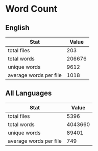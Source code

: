 # Word Count

## English

Stat | Value
---- | -----
total files | 203
total words | 206676
unique words | 9612
average words per file | 1018

## All Languages

Stat | Value
---- | -----
total files | 5396
total words | 4043660
unique words | 89401
average words per file | 749
